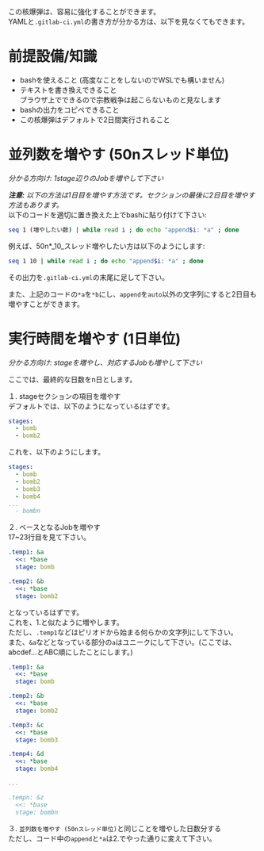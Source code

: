この核爆弾は、容易に強化することができます。    
YAMLと`.gitlab-ci.yml`の書き方が分かる方は、以下を見なくてもできます。

# 前提設備/知識
- bashを使えること (高度なことをしないのでWSLでも構いません)
- テキストを書き換えできること    
  ブラウザ上でできるので宗教戦争は起こらないものと見なします
- bashの出力をコピペできること
- この核爆弾はデフォルトで2日間実行されること

# 並列数を増やす (50nスレッド単位)
_分かる方向け: 1stage辺りのJobを増やして下さい_

_**注意:** 以下の方法は1日目を増やす方法です。セクションの最後に2日目を増やす方法もあります。_    
以下のコードを適切に置き換えた上でbashに貼り付けて下さい:

```bash
seq 1 (増やしたい数) | while read i ; do echo "append$i: *a" ; done
```

例えば、50n*_10_スレッド増やしたい方は以下のようにします:

```bash
seq 1 10 | while read i ; do echo "append$i: *a" ; done
```

その出力を`.gitlab-ci.yml`の末尾に足して下さい。    

また、上記のコードの`*a`を`*b`にし、`append`を`auto`以外の文字列にすると2日目も増やすことができます。

# 実行時間を増やす (1日単位)
_分かる方向け: stageを増やし、対応するJobも増やして下さい_    

ここでは、最終的な日数をn日とします。

１. stageセクションの項目を増やす    
デフォルトでは、以下のようになっているはずです。    

```yaml
stages:
  - bomb
  - bomb2
```

これを、以下のようにします。

```yaml
stages:
  - bomb
  - bomb2
  - bomb3
  - bomb4
...
  - bombn
```

２. ベースとなるJobを増やす    
17~23行目を見て下さい。

```yaml
.temp1: &a
  <<: *base
  stage: bomb

.temp2: &b
  <<: *base
  stage: bomb2
```

となっているはずです。    
これを、1.と似たように増やします。    
ただし、`.temp1`などはピリオドから始まる何らかの文字列にして下さい。    
また、`&a`などとなっている部分の`a`はユニークにして下さい。(ここでは、abcdef...とABC順にしたことにします。)

```yaml
.temp1: &a
  <<: *base
  stage: bomb

.temp2: &b
  <<: *base
  stage: bomb2

.temp3: &c
  <<: *base
  stage: bomb3

.temp4: &d
  <<: *base
  stage: bomb4

...

.tempn: &z
  <<: *base
  stage: bombn
```

３. `並列数を増やす (50nスレッド単位)`と同じことを増やした日数分する    
ただし、コード中の`append`と`*a`は2.でやった通りに変えて下さい。